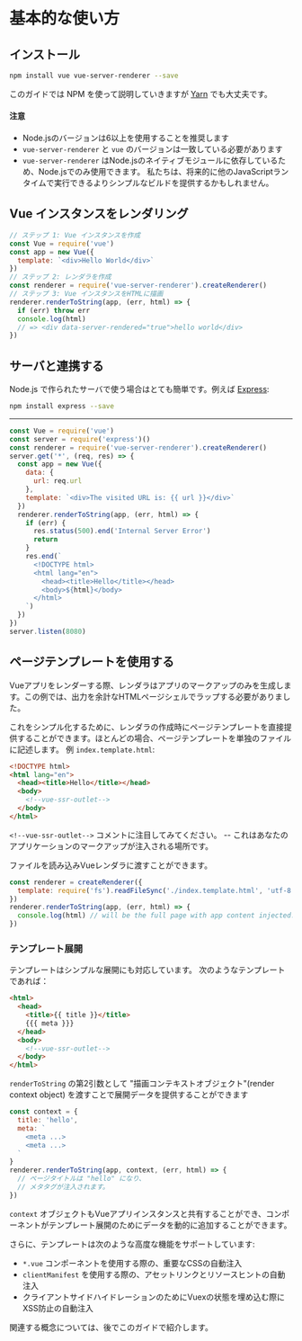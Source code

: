 # 基本的な使い方

## インストール

```bash
npm install vue vue-server-renderer --save
```

このガイドでは NPM を使って説明していきますが [Yarn](https://yarnpkg.com/en/) でも大丈夫です。

#### 注意

- Node.jsのバージョンは6以上を使用することを推奨します
- `vue-server-renderer` と `vue` のバージョンは一致している必要があります
- `vue-server-renderer` はNode.jsのネイティブモジュールに依存しているため、Node.jsでのみ使用できます。 私たちは、将来的に他のJavaScriptランタイムで実行できるよりシンプルなビルドを提供するかもしれません。

## Vue インスタンスをレンダリング

```js
// ステップ 1: Vue インスタンスを作成
const Vue = require('vue')
const app = new Vue({
  template: `<div>Hello World</div>`
})
// ステップ 2: レンダラを作成
const renderer = require('vue-server-renderer').createRenderer()
// ステップ 3: Vue インスタンスをHTMLに描画
renderer.renderToString(app, (err, html) => {
  if (err) throw err
  console.log(html)
  // => <div data-server-rendered="true">hello world</div>
})
```

## サーバと連携する

Node.js で作られたサーバで使う場合はとても簡単です。例えば [Express](https://expressjs.com/):

```bash
npm install express --save
```

---

```js
const Vue = require('vue')
const server = require('express')()
const renderer = require('vue-server-renderer').createRenderer()
server.get('*', (req, res) => {
  const app = new Vue({
    data: {
      url: req.url
    },
    template: `<div>The visited URL is: {{ url }}</div>`
  })
  renderer.renderToString(app, (err, html) => {
    if (err) {
      res.status(500).end('Internal Server Error')
      return
    }
    res.end(`
      <!DOCTYPE html>
      <html lang="en">
        <head><title>Hello</title></head>
        <body>${html}</body>
      </html>
    `)
  })
})
server.listen(8080)
```

## ページテンプレートを使用する

Vueアプリをレンダーする際、レンダラはアプリのマークアップのみを生成します。この例では、出力を余計なHTMLページシェルでラップする必要がありました。

これをシンプル化するために、レンダラの作成時にページテンプレートを直接提供することができます。ほとんどの場合、ページテンプレートを単独のファイルに記述します。 例 `index.template.html`:

```html
<!DOCTYPE html>
<html lang="en">
  <head><title>Hello</title></head>
  <body>
    <!--vue-ssr-outlet-->
  </body>
</html>
```

`<!--vue-ssr-outlet-->` コメントに注目してみてください。 -- これはあなたのアプリケーションのマークアップが注入される場所です。

ファイルを読み込みVueレンダラに渡すことができます。

```js
const renderer = createRenderer({
  template: require('fs').readFileSync('./index.template.html', 'utf-8')
})
renderer.renderToString(app, (err, html) => {
  console.log(html) // will be the full page with app content injected.
})
```

### テンプレート展開

テンプレートはシンプルな展開にも対応しています。 次のようなテンプレートであれば：

```html
<html>
  <head>
    <title>{{ title }}</title>
    {{{ meta }}}
  </head>
  <body>
    <!--vue-ssr-outlet-->
  </body>
</html>
```

`renderToString` の第2引数として "描画コンテキストオブジェクト"(render context object) を渡すことで展開データを提供することができます

```js
const context = {
  title: 'hello',
  meta: `
    <meta ...>
    <meta ...>
  `
}
renderer.renderToString(app, context, (err, html) => {
  // ページタイトルは "hello" になり、
  // メタタグが注入されます。
})
```

`context` オブジェクトもVueアプリインスタンスと共有することができ、コンポーネントがテンプレート展開のためにデータを動的に追加することができます。

さらに、テンプレートは次のような高度な機能をサポートしています:

- `*.vue` コンポーネントを使用する際の、重要なCSSの自動注入
- `clientManifest` を使用する際の、アセットリンクとリソースヒントの自動注入
- クライアントサイドハイドレーションのためにVuexの状態を埋め込む際にXSS防止の自動注入

関連する概念については、後でこのガイドで紹介します。
